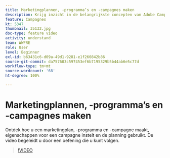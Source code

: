 ```yaml
---
title: Marketingplannen, -programma’s en -campagnes maken
description: Krijg inzicht in de belangrijkste concepten van Adobe Campaign die helpen bij het efficiënt plannen, uitvoeren en meten van cross-channel marketingcampagnes.
feature: Campagnes
kt: 5347
thumbnail: 35132.jpg
doc-type: feature video
activity: understand
team: WWFRE
role: User
level: Beginner
exl-id: b63431c6-d09a-49d1-9281-e1f260842b86
source-git-commit: da757603c597453ef6b7195329b5b44ab6e5c77d
workflow-type: tm+mt
source-wordcount: '68'
ht-degree: 100%

---
```


# Marketingplannen, -programma’s en -campagnes maken

Ontdek hoe u een marketingplan, -programma en -campagne maakt, eigenschappen voor een campagne instelt en de planning gebruikt.
De video begeleidt u door een oefening die u kunt volgen.

>[!VIDEO](https://video.tv.adobe.com/v/35132?quality=12)
